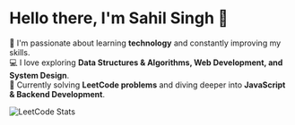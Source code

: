 # Hello there, I'm Sahil Singh 👋  

🚀 I'm passionate about learning **technology** and constantly improving my skills.  
💻 I love exploring **Data Structures & Algorithms, Web Development, and System Design**.  
🎯 Currently solving **LeetCode problems** and diving deeper into **JavaScript & Backend Development**.  

![LeetCode Stats](https://leetcard.jacoblin.cool/sah1ls?theme=dark&font=Donegal%20One&ext=heatmap)
